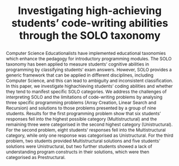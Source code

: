 ---
title: "Investigating high-achieving students’ code-writing abilities through the SOLO
taxonomy"
authors: [Ayman Qahmash, Mike Joy, Adam Boddison]
abstract: "Computer Science Educationalists have implemented educational taxonomies which enhance the pedagogy for introductory programming modules. The SOLO taxonomy has been applied to measure students’ cognitive abilities in programming by classifying students’ exam answers. However, SOLO provides a generic framework that can be applied in different disciplines, including Computer Science, and this can lead to ambiguity and inconsistent classification. In this paper, we investigate highachieving students’ coding abilities and whether they tend to manifest specific SOLO categories. We address the challenges of interpreting SOLO and the limitations of code-writing problems by analysing three specific programming problems (Array Creation, Linear Search and Recursion) and solutions to those problems presented by a group of nine students. Results for the first programming problem show that six students’ responses fell into the highest possible category (Multistructural) and the remaining three were categorised in the second highest category (Unistructural). For the second problem, eight students’ responses fell into the Multistructural category, while only one response was categorised as Unistructural. For the third problem, two students provided Multistructural solutions and five students’ solutions were Unistructural, but two further students showed a lack of understanding program constructs in their solutions, which were then categorised as Prestructural."
publishedAt: "ppig-2017"
year: 2017
url_pdf: "files/2017-PPIG-28th-qahmash.pdf"
---